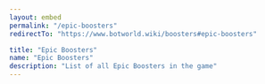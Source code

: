 ```yaml
---
layout: embed
permalink: "/epic-boosters"
redirectTo: "https://www.botworld.wiki/boosters#epic-boosters"

title: "Epic Boosters"
name: "Epic Boosters"
description: "List of all Epic Boosters in the game"
---
```



